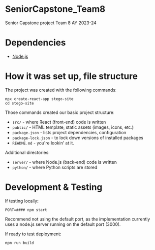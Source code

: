 # SeniorCapstone_Team8

Senior Capstone project Team 8 AY 2023-24

# Dependencies

- [Node.js](https://nodejs.org/en/download)

# How it was set up, file structure

The project was created with the following commands:

```
npx create-react-app stego-site
cd stego-site
```

Those commands created our basic project structure:

- `src/` - where React (front-end) code is written
- `public/` - HTML template, static assets (images, icons, etc.)
- `package.json` - lists project dependencies, configuration
- `package-lock.json` - to lock down versions of installed packages
- `README.md` - you're lookin' at it.

Additional directories:

- `server/` - where Node.js (back-end) code is written
- `python/` - where Python scripts are stored

# Development & Testing

If testing locally:

`PORT=#### npm start`

Recommend not using the default port, as the implementation currently uses a node.js server running on the default port (3000).

If ready to test deployment:

`npm run build`
